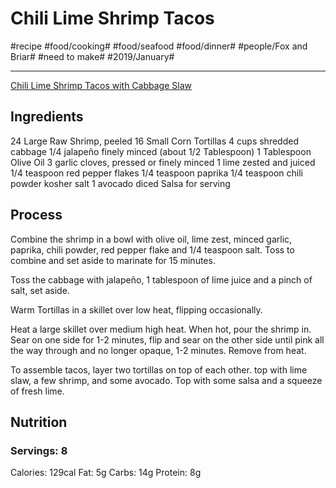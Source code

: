 # Chili Lime Shrimp Tacos
#recipe #food/cooking# #food/seafood #food/dinner# #people/Fox and Briar# #need to make# #2019/January#
- - - -
[Chili Lime Shrimp Tacos with Cabbage Slaw](https://www.foxandbriar.com/chili-lime-shrimp-tacos/)

## Ingredients
24 Large Raw Shrimp, peeled
16 Small Corn Tortillas
4 cups shredded cabbage
1/4 jalapeño finely minced (about 1/2 Tablespoon)
1 Tablespoon Olive Oil
3 garlic cloves, pressed or finely minced
1 lime zested and juiced
1/4 teaspoon red pepper flakes
1/4 teaspoon paprika
1/4 teaspoon chili powder
kosher salt
1 avocado diced
Salsa for serving

## Process
Combine the shrimp in a bowl with olive oil, lime zest, minced garlic, paprika, chili powder, red pepper flake and 1/4 teaspoon salt. Toss to combine and set aside to marinate for 15 minutes.

Toss the cabbage with jalapeño, 1 tablespoon of lime juice and a pinch of salt, set aside.

Warm Tortillas in a skillet over low heat, flipping occasionally.

Heat a large skillet over medium high heat. When hot, pour the shrimp in. Sear on one side for 1-2 minutes, flip and sear on the other side until pink all the way through and no longer opaque, 1-2 minutes. Remove from heat.

To assemble tacos, layer two tortillas on top of each other. top with lime slaw, a few shrimp, and some avocado. Top with some salsa and a squeeze of fresh lime.

## Nutrition
### Servings: 8
Calories: 129cal
Fat: 5g
Carbs: 14g
Protein: 8g